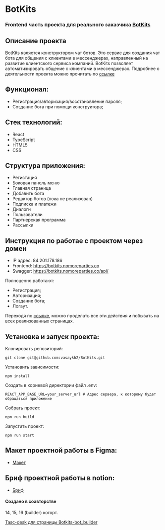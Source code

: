 # BotKits

### Frontend часть проекта для реального заказчика [BotKits](https://botkits.ru/)

## Описание проекта

BotKits является конструктором чат ботов. Это сервис для создания чат бота для общения с клиентами в мессенджерах, направленный на развитие клиентского сервиса компаний. BotKits позволяет автоматизировать общение с клиентами в мессенджерах. Подробнее о деятельности проекта можно прочитать по [ссылке](https://botkits.ru/)

## Функционал:

- Регистрация/авторизация/восстановление пароля;
- Создание бота при помощи конструктора;

## Стек технологий:

- React
- TypeScript
- HTML5
- CSS

## Структура приложения:

- Регистация
- Боковая панель меню
- Главная страница
- Добавить бота
- Редактор ботов (пока не реализован)
- Подписка и платежи
- Диалоги
- Пользователи
- Партнерская программа
- Рассылки

## Инструкция по работае с проектом через домен

- IP адрес: 84.201.178.186
- Frontend: https://botkits.nomoreparties.co
- Swagger: https://botkits.nomoreparties.co/api/

Полноценно работают:

- Регистрация;
- Авторизация;
- Создание бота;
- Логаут.

Переходя по [ссылке](https://botkits.nomoreparties.co), можно проделать все эти действия и побывать на всех реализованных страницах.

## Установка и запуск проекта:

Клонировать репозиторий:

    git clone git@github.com:vasaykh2/BotKits.git


Установить зависимости:

    npm install

Создать в корневой директории файл .env:

    REACT_APP_BASE_URL=your_server_url # Адрес сервера, к которому будет обращаться приложение

Собрать проект:

    npm run build

Запустить проект:

    npm run start

## Макет проектной работы в Figma:

- [Макет](<https://www.figma.com/file/89caTZSLaLwqYKSWH4SXLo/BOTkit-Admin-panel-(Copy-07.08.23)?type=design&node-id=26-24906&mode=design&t=5VY052C7pfGFpugE-0>)

## Бриф проектной работы в notion:

- [Бриф](https://www.notion.so/BotKits-14-web-195fad87a50d4ad58a4e5d6fb5ea4e25)

#### Создано в соавторстве

14, 15, 16 (builder) когорт.


[Tasc-desk для страницы Botkits-bot_builder](https://github.com/users/vasaykh2/projects/1/views/1)
